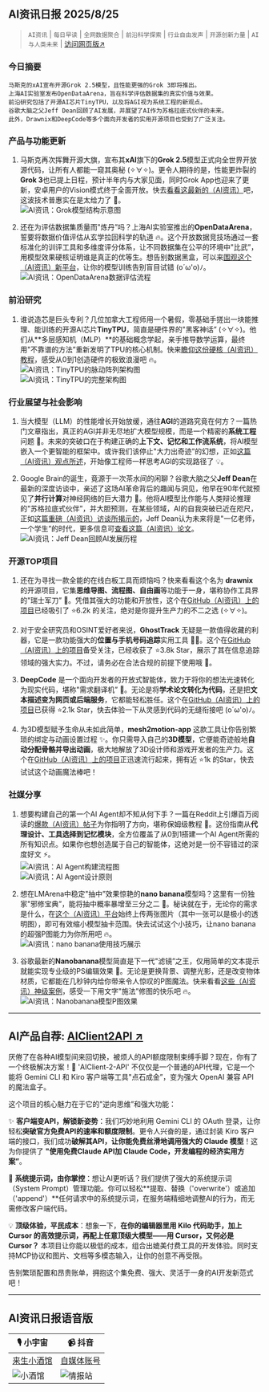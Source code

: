 ## AI资讯日报 2025/8/25

>  `AI资讯` | `每日早读` | `全网数据聚合` | `前沿科学探索` | `行业自由发声` | `开源创新力量` | `AI与人类未来` | [访问网页版↗️](https://ai.hubtoday.app/)



### **今日摘要**

```
马斯克的xAI宣布开源Grok 2.5模型，且性能更强的Grok 3即将推出。
上海AI实验室发布OpenDataArena，旨在科学评估数据集的真实价值与效果。
前沿研究包括了开源AI芯片TinyTPU，以及将AGI视为系统工程的新观点。
谷歌大脑之父Jeff Dean回顾了AI发展，并展望了AI作为苏格拉底式伙伴的未来。
此外，Drawnix和DeepCode等多个面向开发者的实用开源项目也受到了广泛关注。
```



### 产品与功能更新
1.  马斯克再次挥舞开源大旗，宣布其**xAI**旗下的**Grok 2.5**模型正式向全世界开放源代码，让所有人都能一窥其奥秘 (✧∀✧)。更令人期待的是，性能更炸裂的**Grok 3**也已提上日程，预计半年内与大家见面，同时Grok App也迎来了更新，安卓用户的Vision模式终于全面开放。快去[看看这最新的（AI资讯）](https://www.aibase.com/zh/news/20756)吧，这波技术普惠实在是太给力了 🚀。<br/>![AI资讯：Grok模型结构示意图](https://source.hubtoday.app/images/2025/08/news_01k3efwzzpeszt7yxfcpyhjw62.avif)<br/>

2.  还在为评估数据集质量而"炼丹”吗？上海AI实验室推出的**OpenDataArena**，誓要将数据价值评估从玄学拉回科学的轨道 🔥。这个开放数据竞技场通过一套标准化的训评工具和多维度评分体系，让不同数据集在公平的环境中"比武”，用模型效果硬核证明谁是真正的优等生。想告别数据黑盒，可以来[围观这个（AI资讯）新平台](https://opendataarena.github.io/index.html)，让你的模型训练告别盲目试错 (o´ω'o)ﾉ。<br/>![AI资讯：OpenDataArena数据评估流程](https://source.hubtoday.app/images/2025/08/news_01k3efx1vpe0yahf9yckgyf1ed.avif)<br/>

### 前沿研究
1.  谁说造芯是巨头专利？几位加拿大工程师用一个暑假，零基础手搓出一块能推理、能训练的开源AI芯片**TinyTPU**，简直是硬件界的"黑客神话” (✧∀✧)。他们从**多层感知机（MLP）**的基础概念学起，亲手推导数学运算，最终用"不靠谱的方法”重新发明了TPU的核心机制。快来[瞻仰这份硬核（AI资讯）教程](https://www.jiqizhixin.com/articles/2025-08-24-3)，感受从0到1创造硬件的极致浪漫吧 🔥。<br/>![AI资讯：TinyTPU的脉动阵列架构图](https://source.hubtoday.app/images/2025/08/news_01k3efx61cfnn8063va08kphtf.avif)<br/>![AI资讯：TinyTPU的完整架构图](https://source.hubtoday.app/images/2025/08/news_01k3efxcxje86r29r4z28zdq5c.avif)<br/>

### 行业展望与社会影响
1.  当大模型（LLM）的性能增长开始放缓，通往**AGI**的道路究竟在何方？一篇热门文章指出，真正的AGI并非无尽地扩大模型规模，而是一个精密的**系统工程**问题 🤔。未来的突破口在于构建正确的**上下文、记忆和工作流系统**，将AI模型嵌入一个更智能的框架中。或许我们该停止"大力出奇迹”的幻想，正如[这篇（AI资讯）观点所述](https://readhacker.news/s/6AfyA)，开始像工程师一样思考AGI的实现路径了 💡。

2.  Google Brain的诞生，竟源于一次茶水间的闲聊？谷歌大脑之父**Jeff Dean**在最新的深度访谈中，亲述了这场AI革命背后的趣闻与洞见，他早在90年代就预见了**并行计算**对神经网络的巨大潜力 🚀。他将AI模型比作能与人类辩论推理的"苏格拉底式伙伴”，并大胆预测，在某些领域，AI的自我突破已近在咫尺，正如[这篇重磅（AI资讯）访谈所揭示的](https://mp.weixin.qq.com/s?__biz=MzI3MTA0MTk1MA==&mid=2652622197&idx=1&sn=96b6899e96bd7387ac336db9d33474bc)，Jeff Dean认为未来将是"一亿老师，一个学生”的时代，更多信息可[查看这篇（AI资讯）论文](https://drive.google.com/file/d/1I1fs4sczbCaACzA9XwxR3DiuXVtqmejL/view)。<br/>![AI资讯：Jeff Dean回顾AI发展历程](https://source.hubtoday.app/images/2025/08/news_01k3efxfg8ej6sycv18n9pzhef.avif)<br/>

### 开源TOP项目
1.  还在为寻找一款全能的在线白板工具而烦恼吗？快来看看这个名为 **drawnix** 的开源项目，它集**思维导图、流程图、自由画**等功能于一身，堪称协作工具界的"瑞士军刀” 🎨。凭借其强大的功能和开放性，这个在[GitHub（AI资讯）上的项目](https://github.com/plait-board/drawnix)已经吸引了 ⭐6.2k 的关注，绝对是你提升生产力的不二之选 (✧∀✧)。<br/>

2.  对于安全研究员和OSINT爱好者来说，**GhostTrack** 无疑是一款值得收藏的利器，它是一款功能强大的**位置与手机号码追踪**实用工具 🕵️‍♂️。这个在[GitHub（AI资讯）上的项目](https://github.com/HunxByts/GhostTrack)备受关注，已经收获了 ⭐3.8k Star，展示了其在信息追踪领域的强大实力。不过，请务必在合法合规的前提下使用哦 🤫。<br/>

3.  **DeepCode** 是一个面向开发者的开放式智能体，致力于将你的想法光速转化为现实代码，堪称"需求翻译机” 🚀。无论是将**学术论文转化为代码**，还是把**文本描述变为网页或后端服务**，它都能轻松胜任。这个在[GitHub（AI资讯）上的项目](https://github.com/HKUDS/DeepCode)已获得 ⭐2.1k Star，快去体验一下从灵感到代码的无缝衔接吧 (o´ω'o)ﾉ。<br/>

4.  为3D模型赋予生命从未如此简单，**mesh2motion-app** 这款工具让你告别繁琐的绑定与动画设置过程 ✨。你只需导入自己的**3D模型**，它便能奇迹般地**自动分配骨骼并导出动画**，极大地解放了3D设计师和游戏开发者的生产力。这个在[GitHub（AI资讯）上的项目](https://github.com/scottpetrovic/mesh2motion-app)正迅速流行起来，拥有近 ⭐1k 的Star，快去试试这个动画魔法棒吧！<br/>

### 社媒分享
1.  想要构建自己的第一个AI Agent却不知从何下手？一篇在Reddit上引爆百万阅读的[爆款（AI资讯）帖子](https://x.com/tuturetom/status/1959549878528627157)为你指明了方向，堪称保姆级教程 📖。这份指南从**代理设计、工具选择到记忆模块**，全方位覆盖了从0到1搭建一个AI Agent所需的所有知识点。如果你也想创造属于自己的智能体，这绝对是一份不容错过的深度好文 ⚡️。<br/>![AI资讯：AI Agent构建流程图](https://source.hubtoday.app/images/2025/08/news_01k3efxj0xes3rfejn4mmgnnma.avif)<br/>![AI资讯：AI Agent设计原则](https://source.hubtoday.app/images/2025/08/news_01k3efxn8de94b2jmcj8fbmvd2.avif)<br/>

2.  想在LMArena中稳定"抽中”效果惊艳的**nano banana**模型吗？这里有一份独家"邪修宝典”，能将抽中概率暴增至三分之二 🤫。秘诀就在于，无论你的需求是什么，在[这个（AI资讯）平台](https://x.com/Gorden_Sun/status/1959550106757423171)始终上传两张图片（其中一张可以是极小的透明图），即可有效缩小模型抽卡范围。快去试试这个小技巧，让nano banana的超强P图能力为你所用吧 🔥。<br/>![AI资讯：nano banana使用技巧展示](https://source.hubtoday.app/images/2025/08/news_01k3efxt98f4q8dsx2wxrs96z1.avif)<br/>

3.  谷歌最新的**Nanobanana**模型简直是下一代"滤镜”之王，仅用简单的文本提示就能实现专业级的PS编辑效果 🍌。无论是更换背景、调整光影，还是改变物体材质，它都能在几秒钟内给你带来令人惊叹的P图魔法。快来看看[这些（AI资讯）神级案例](https://x.com/tuturetom/status/1959538517148872840)，感受一下用文字"施法”修图的快乐吧 🔥。<br/>![AI资讯：Nanobanana模型P图效果](https://source.hubtoday.app/images/2025/08/news_01k3efxwtbfm18h9zf6ck65n6m.avif)<br/>
    
---

## **AI产品自荐: [AIClient2API ↗️](https://github.com/justlovemaki/AIClient-2-API)**

厌倦了在各种AI模型间来回切换，被烦人的API额度限制束缚手脚？现在，你有了一个终极解决方案！🎉 'AIClient-2-API' 不仅仅是一个普通的API代理，它是一个能将 Gemini CLI 和 Kiro 客户端等工具"点石成金”，变为强大 OpenAI 兼容 API 的魔法盒子。

这个项目的核心魅力在于它的"逆向思维”和强大功能：

✨ **客户端变API，解锁新姿势**：我们巧妙地利用 Gemini CLI 的 OAuth 登录，让你轻松**突破官方免费API的速率和额度限制**。更令人兴奋的是，通过封装 Kiro 客户端的接口，我们成功**破解其API，让你能免费丝滑地调用强大的 Claude 模型**！这为你提供了 **"使用免费Claude API加 Claude Code，开发编程的经济实用方案”**。

🔧 **系统提示词，由你掌控**：想让AI更听话？我们提供了强大的系统提示词（System Prompt）管理功能。你可以轻松**提取、替换（'overwrite'）或追加（'append'）**任何请求中的系统提示词，在服务端精细地调整AI的行为，而无需修改客户端代码。

💡 **顶级体验，平民成本**：想象一下，**在你的编辑器里用 Kilo 代码助手，加上 Cursor 的高效提示词，再配上任意顶级大模型——用 Cursor，又何必是 Cursor？** 本项目让你能以极低的成本，组合出媲美付费工具的开发体验。同时支持MCP协议和图片、文档等多模态输入，让你的创意不再受限。

告别繁琐配置和昂贵账单，拥抱这个集免费、强大、灵活于一身的AI开发新范式吧！
    


---

## **AI资讯日报语音版**

| 🎙️ **小宇宙** | 📹 **抖音** |
| --- | --- |
| [来生小酒馆](https://www.xiaoyuzhoufm.com/podcast/683c62b7c1ca9cf575a5030e)  |   [自媒体账号](https://www.douyin.com/user/MS4wLjABAAAAwpwqPQlu38sO38VyWgw9ZjDEnN4bMR5j8x111UxpseHR9DpB6-CveI5KRXOWuFwG)| 
| ![小酒馆](https://source.hubtoday.app/images/2025/08/news_01k3efxzchffvb0c8brmb8c2dp.avif) | ![情报站](https://source.hubtoday.app/images/2025/08/news_01k3efy12xend9wc7j2mvjs07v.avif) |

    

